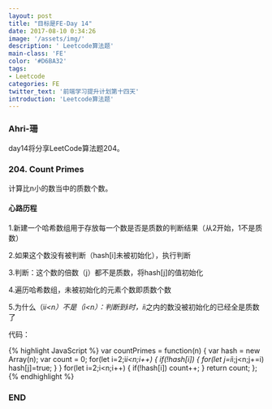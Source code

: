 ```yaml
---
layout: post
title: "目标是FE-Day 14"
date: 2017-08-10 0:34:26
image: '/assets/img/'
description: ' Leetcode算法题'
main-class: 'FE'
color: '#D6BA32'
tags:
- Leetcode
categories: FE
twitter_text: '前端学习提升计划第十四天'
introduction: 'Leetcode算法题'
---
```


### Ahri-珊

day14将分享LeetCode算法题204。

### 204. Count Primes

计算比n小的数当中的质数个数。

#### 心路历程

1.新建一个哈希数组用于存放每一个数是否是质数的判断结果（从2开始，1不是质数）

 2.如果这个数没有被判断（hash[i]未被初始化），执行判断
 
 3.判断：这个数的倍数（j）都不是质数，将hash[j]的值初始化
 
 4.遍历哈希数组，未被初始化的元素个数即质数个数

 5.为什么（i*i<n）不是（i<n）：判断到i时，i*i之内的数没被初始化的已经全是质数了
 
代码：

{% highlight JavaScript %}
var countPrimes = function(n) {
    var hash = new Array(n);
    var count = 0;
    for(let i=2;i*i<n;i++)
        {
           if(!hash[i])
            {
               for(let j=i*i;j<n;j+=i)
                   hash[j]=true;
            }
        }
    for(let i=2;i<n;i++)
    {
        if(!hash[i])
            count++;
    }
    return count;
};
{% endhighlight %}

### END
